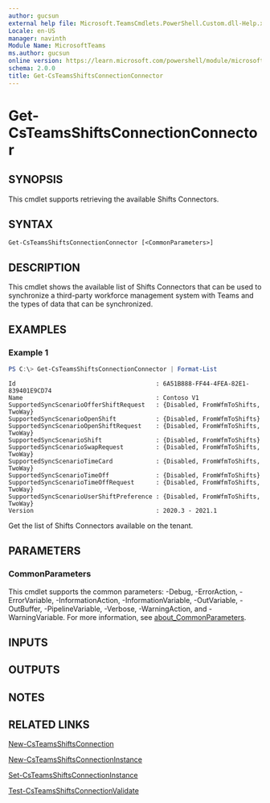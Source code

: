 ```yaml
---
author: gucsun
external help file: Microsoft.TeamsCmdlets.PowerShell.Custom.dll-Help.xml
Locale: en-US
manager: navinth
Module Name: MicrosoftTeams
ms.author: gucsun
online version: https://learn.microsoft.com/powershell/module/microsoftteams/get-csteamsshiftsconnectionconnector
schema: 2.0.0
title: Get-CsTeamsShiftsConnectionConnector
---
```


# Get-CsTeamsShiftsConnectionConnector

## SYNOPSIS

This cmdlet supports retrieving the available Shifts Connectors.

## SYNTAX

```
Get-CsTeamsShiftsConnectionConnector [<CommonParameters>]
```

## DESCRIPTION

This cmdlet shows the available list of Shifts Connectors that can be used to synchronize a third-party workforce management system with Teams and the types of data that can be synchronized.

## EXAMPLES

### Example 1
```powershell
PS C:\> Get-CsTeamsShiftsConnectionConnector | Format-List
```
```
Id                                       : 6A51B888-FF44-4FEA-82E1-839401E9CD74
Name                                     : Contoso V1
SupportedSyncScenarioOfferShiftRequest   : {Disabled, FromWfmToShifts, TwoWay}
SupportedSyncScenarioOpenShift           : {Disabled, FromWfmToShifts}
SupportedSyncScenarioOpenShiftRequest    : {Disabled, FromWfmToShifts, TwoWay}
SupportedSyncScenarioShift               : {Disabled, FromWfmToShifts}
SupportedSyncScenarioSwapRequest         : {Disabled, FromWfmToShifts, TwoWay}
SupportedSyncScenarioTimeCard            : {Disabled, FromWfmToShifts, TwoWay}
SupportedSyncScenarioTimeOff             : {Disabled, FromWfmToShifts}
SupportedSyncScenarioTimeOffRequest      : {Disabled, FromWfmToShifts, TwoWay}
SupportedSyncScenarioUserShiftPreference : {Disabled, FromWfmToShifts, TwoWay}
Version                                  : 2020.3 - 2021.1
```
Get the list of Shifts Connectors available on the tenant.

## PARAMETERS

### CommonParameters
This cmdlet supports the common parameters: -Debug, -ErrorAction, -ErrorVariable, -InformationAction, -InformationVariable, -OutVariable, -OutBuffer, -PipelineVariable, -Verbose, -WarningAction, and -WarningVariable. For more information, see [about_CommonParameters](https://go.microsoft.com/fwlink/?LinkID=113216).

## INPUTS

## OUTPUTS

## NOTES

## RELATED LINKS

[New-CsTeamsShiftsConnection](https://learn.microsoft.com/powershell/module/microsoftteams/new-csteamsshiftsconnection)

[New-CsTeamsShiftsConnectionInstance](https://learn.microsoft.com/powershell/module/microsoftteams/new-csteamsshiftsconnectioninstance)

[Set-CsTeamsShiftsConnectionInstance](https://learn.microsoft.com/powershell/module/microsoftteams/set-csteamsshiftsconnectioninstance)

[Test-CsTeamsShiftsConnectionValidate](https://learn.microsoft.com/powershell/module/microsoftteams/test-csteamsshiftsconnectionvalidate)

